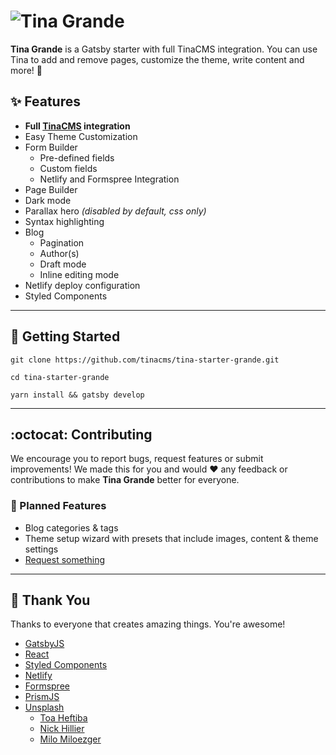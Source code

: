 # ![Tina Grande](https://res.cloudinary.com/forestry-demo/image/upload/h_40/v1573060726/tina-grande-wordmark.png)

**Tina Grande** is a Gatsby starter with full TinaCMS integration. You can use Tina to add and remove pages, customize the theme, write content and more! :tada:

## :sparkles: Features

- **Full [TinaCMS](http://tinacms.org) integration**
- Easy Theme Customization
- Form Builder
  - Pre-defined fields
  - Custom fields
  - Netlify and Formspree Integration
- Page Builder
- Dark mode
- Parallax hero _(disabled by default, css only)_
- Syntax highlighting
- Blog
  - Pagination
  - Author(s)
  - Draft mode
  - Inline editing mode
- Netlify deploy configuration
- Styled Components

---

## :memo: Getting Started

```
git clone https://github.com/tinacms/tina-starter-grande.git

cd tina-starter-grande

yarn install && gatsby develop
```

---

## :octocat: Contributing

We encourage you to report bugs, request features or submit improvements! We made this for you and would :heart: any feedback or contributions to make **Tina Grande** better for everyone.

### :crystal_ball: Planned Features

- Blog categories & tags
- Theme setup wizard with presets that include images, content & theme settings
- [Request something](https://github.com/tinacms/tina-starter-grande/issues/new)

---

## :clap: Thank You

Thanks to everyone that creates amazing things. You're awesome!

- [GatsbyJS](https://gatsbyjs.org)
- [React](https://reactjs.org/)
- [Styled Components](https://www.styled-components.com/)
- [Netlify](https://www.netlify.com)
- [Formspree](https://formspree.io/)
- [PrismJS](https://prismjs.com/)
- [Unsplash](https://unsplash.com)
  - [Toa Heftiba](https://unsplash.com/@heftiba)
  - [Nick Hillier](https://unsplash.com/@nhillier)
  - [Milo Miloezger](https://unsplash.com/@miloezger)
